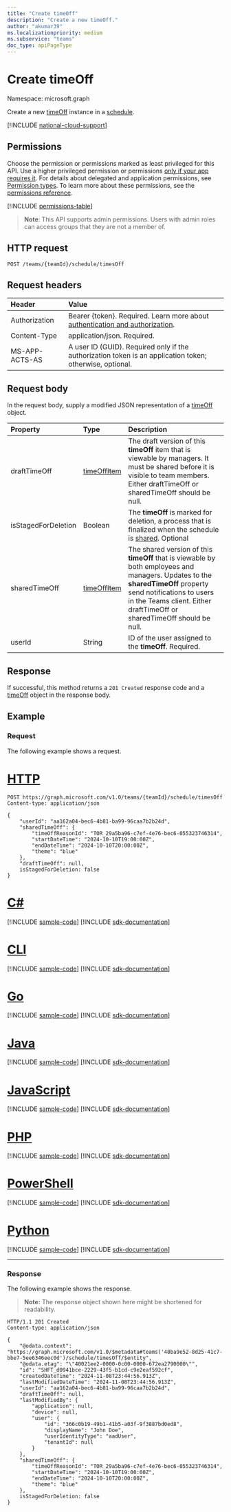 ```yaml
---
title: "Create timeOff"
description: "Create a new timeOff."
author: "akumar39"
ms.localizationpriority: medium
ms.subservice: "teams"
doc_type: apiPageType
---
```


# Create timeOff

Namespace: microsoft.graph

Create a new [timeOff](../resources/timeoff.md) instance in a [schedule](../resources/schedule.md).

[!INCLUDE [national-cloud-support](../../includes/global-only.md)]

## Permissions

Choose the permission or permissions marked as least privileged for this API. Use a higher privileged permission or permissions [only if your app requires it](/graph/permissions-overview#best-practices-for-using-microsoft-graph-permissions). For details about delegated and application permissions, see [Permission types](/graph/permissions-overview#permission-types). To learn more about these permissions, see the [permissions reference](/graph/permissions-reference).

<!-- { "blockType": "permissions", "name": "schedule_post_timesoff" } -->
[!INCLUDE [permissions-table](../includes/permissions/schedule-post-timesoff-permissions.md)]

> **Note**: This API supports admin permissions. Users with admin roles can access groups that they are not a member of.

## HTTP request

<!-- { "blockType": "ignored" } -->

```http
POST /teams/{teamId}/schedule/timesOff
```

## Request headers

| Header       | Value |
|:---------------|:--------|
|Authorization|Bearer {token}. Required. Learn more about [authentication and authorization](/graph/auth/auth-concepts).|
| Content-Type  | application/json. Required.  |
| MS-APP-ACTS-AS  | A user ID (GUID). Required only if the authorization token is an application token; otherwise, optional. |

## Request body

In the request body, supply a modified JSON representation of a [timeOff](../resources/timeoff.md) object.

|Property|Type|Description|
|:---|:---|:---|
| draftTimeOff		| [timeOffItem](timeoffitem.md)        |The draft version of this **timeOff** item that is viewable by managers. It must be shared before it is visible to team members. Either draftTimeOff or sharedTimeOff should be null.|
| isStagedForDeletion   | Boolean                      | The **timeOff** is marked for deletion, a process that is finalized when the schedule is [shared](../api/schedule-share.md). Optional|
| sharedTimeOff 	| [timeOffItem](timeoffitem.md)  |The shared version of this **timeOff** that is viewable by both employees and managers. Updates to the **sharedTimeOff** property send notifications to users in the Teams client. Either draftTimeOff or sharedTimeOff should be null.|
| userId 			| String      |ID of the user assigned to the **timeOff**. Required.|

## Response

If successful, this method returns a `201 Created` response code and a [timeOff](../resources/timeoff.md) object in the response body.

## Example

### Request

The following example shows a request.


# [HTTP](#tab/http)
<!-- {
  "blockType": "request",
  "name": "timeoff-post"
}-->
```http
POST https://graph.microsoft.com/v1.0/teams/{teamId}/schedule/timesOff
Content-type: application/json

{
    "userId": "aa162a04-bec6-4b81-ba99-96caa7b2b24d",
    "sharedTimeOff": {
        "timeOffReasonId": "TOR_29a5ba96-c7ef-4e76-bec6-055323746314",
        "startDateTime": "2024-10-10T19:00:00Z",
        "endDateTime": "2024-10-10T20:00:00Z",
        "theme": "blue"
    },
    "draftTimeOff": null,
    isStagedForDeletion: false
}
```

# [C#](#tab/csharp)
[!INCLUDE [sample-code](../includes/snippets/csharp/timeoff-post-csharp-snippets.md)]
[!INCLUDE [sdk-documentation](../includes/snippets/snippets-sdk-documentation-link.md)]

# [CLI](#tab/cli)
[!INCLUDE [sample-code](../includes/snippets/cli/timeoff-post-cli-snippets.md)]
[!INCLUDE [sdk-documentation](../includes/snippets/snippets-sdk-documentation-link.md)]

# [Go](#tab/go)
[!INCLUDE [sample-code](../includes/snippets/go/timeoff-post-go-snippets.md)]
[!INCLUDE [sdk-documentation](../includes/snippets/snippets-sdk-documentation-link.md)]

# [Java](#tab/java)
[!INCLUDE [sample-code](../includes/snippets/java/timeoff-post-java-snippets.md)]
[!INCLUDE [sdk-documentation](../includes/snippets/snippets-sdk-documentation-link.md)]

# [JavaScript](#tab/javascript)
[!INCLUDE [sample-code](../includes/snippets/javascript/timeoff-post-javascript-snippets.md)]
[!INCLUDE [sdk-documentation](../includes/snippets/snippets-sdk-documentation-link.md)]

# [PHP](#tab/php)
[!INCLUDE [sample-code](../includes/snippets/php/timeoff-post-php-snippets.md)]
[!INCLUDE [sdk-documentation](../includes/snippets/snippets-sdk-documentation-link.md)]

# [PowerShell](#tab/powershell)
[!INCLUDE [sample-code](../includes/snippets/powershell/timeoff-post-powershell-snippets.md)]
[!INCLUDE [sdk-documentation](../includes/snippets/snippets-sdk-documentation-link.md)]

# [Python](#tab/python)
[!INCLUDE [sample-code](../includes/snippets/python/timeoff-post-python-snippets.md)]
[!INCLUDE [sdk-documentation](../includes/snippets/snippets-sdk-documentation-link.md)]

---

### Response

The following example shows the response.

>**Note:** The response object shown here might be shortened for readability.
<!-- {
  "blockType": "response",
  "truncated": true,
  "@odata.type":"microsoft.graph.timeOff"
} -->

```http
HTTP/1.1 201 Created
Content-type: application/json

{
    "@odata.context": "https://graph.microsoft.com/v1.0/$metadata#teams('48ba9e52-8d25-41c7-bbe7-5ee6346eec0d')/schedule/timesOff/$entity",
    "@odata.etag": "\"40021ee2-0000-0c00-0000-672ea2790000\"",
    "id": "SHFT_d0941bce-2229-43f5-b1cd-c9e2eaf592cf",
    "createdDateTime": "2024-11-08T23:44:56.913Z",
    "lastModifiedDateTime": "2024-11-08T23:44:56.913Z",
    "userId": "aa162a04-bec6-4b81-ba99-96caa7b2b24d",
    "draftTimeOff": null,
    "lastModifiedBy": {
        "application": null,
        "device": null,
        "user": {
            "id": "366c0b19-49b1-41b5-a03f-9f3887bd0ed8",
            "displayName": "John Doe",
            "userIdentityType": "aadUser",
            "tenantId": null
        }
    },
    "sharedTimeOff": {
        "timeOffReasonId": "TOR_29a5ba96-c7ef-4e76-bec6-055323746314",
        "startDateTime": "2024-10-10T19:00:00Z",
        "endDateTime": "2024-10-10T20:00:00Z",
        "theme": "blue"
    },
    isStagedForDeletion: false
}
```

<!-- uuid: 8fcb5dbc-d5aa-4681-8e31-b001d5168d79
2015-10-25 14:57:30 UTC -->
<!--
{
  "type": "#page.annotation",
  "description": "Creates a new timeOff",
  "keywords": "",
  "section": "documentation",
  "tocPath": "",
  "suppressions": [
  ]
}
-->

